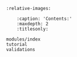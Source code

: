 ```{include} README.md
:relative-images:
```
  
```{toctree}
    :caption: 'Contents:'
    :maxdepth: 2
    :titlesonly:

modules/index
tutorial
validations
```